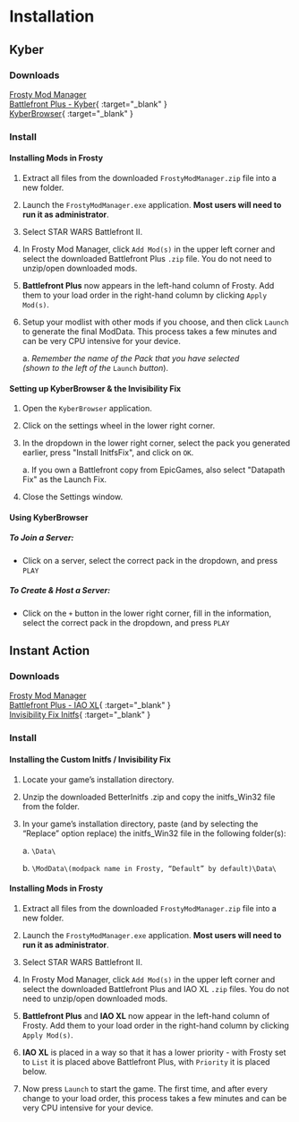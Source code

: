 # Installation

## Kyber

### Downloads

[Frosty Mod Manager](https://github.com/CadeEvs/FrostyToolsuite/releases/latest/download/FrostyModManager.zip)  
[Battlefront Plus - Kyber](https://www.nexusmods.com/starwarsbattlefront22017/mods/7592?tab=files){ :target="_blank" }  
[KyberBrowser](https://github.com/Dyvinia/KyberBrowser/releases/latest){ :target="_blank" }  


### Install

#### Installing Mods in Frosty

1. Extract all files from the downloaded `FrostyModManager.zip` file into a new folder.

2. Launch the `FrostyModManager.exe` application. **Most users will need to run it as administrator**.

3. Select STAR WARS Battlefront II.

4. In Frosty Mod Manager, click `Add Mod(s)` in the upper left corner and select the downloaded Battlefront Plus `.zip` file. You do not need to unzip/open downloaded mods.

5. **Battlefront Plus** now appears in the left-hand column of Frosty. Add them to your load order in the right-hand column by clicking `Apply Mod(s)`.

6. Setup your modlist with other mods if you choose, and then click `Launch` to generate the final ModData. This process takes a few minutes and can be very CPU intensive for your device.

    a. *Remember the name of the Pack that you have selected  
    (shown to the left of the* `Launch` *button*).

#### Setting up KyberBrowser & the Invisibility Fix

1. Open the `KyberBrowser` application.

2. Click on the settings wheel in the lower right corner.

3. In the dropdown in the lower right corner, select the pack you generated earlier, press "Install InitfsFix", and click on `OK`.

    a. If you own a Battlefront copy from EpicGames, also select "Datapath Fix" as the Launch Fix. 

4. Close the Settings window.


#### Using KyberBrowser

##### To Join a Server:

- Click on a server, select the correct pack in the dropdown, and press `PLAY`

##### To Create & Host a Server:

- Click on the `+` button in the lower right corner, fill in the information, select the correct pack in the dropdown, and press `PLAY`

## Instant Action

### Downloads

[Frosty Mod Manager](https://github.com/CadeEvs/FrostyToolsuite/releases/latest/download/FrostyModManager.zip)  
[Battlefront Plus - IAO XL](https://www.nexusmods.com/starwarsbattlefront22017/mods/7592?tab=files){ :target="_blank" }  
[Invisibility Fix Initfs](https://www.nexusmods.com/starwarsbattlefront22017/mods/9775){ :target="_blank" }

### Install

#### Installing the Custom Initfs / Invisibility Fix

1. Locate your game’s installation directory.

2. Unzip the downloaded BetterInitfs .zip and copy the initfs_Win32 file from the folder.

3. In your game’s installation directory, paste (and by selecting the “Replace” option replace) the initfs_Win32 file in the following folder(s):

    a. `\Data\`

    b. `\ModData\(modpack name in Frosty, “Default” by default)\Data\`

#### Installing Mods in Frosty

1. Extract all files from the downloaded `FrostyModManager.zip` file into a new folder.

2. Launch the `FrostyModManager.exe` application. **Most users will need to run it as administrator**.

3. Select STAR WARS Battlefront II.

4. In Frosty Mod Manager, click `Add Mod(s)` in the upper left corner and select the downloaded Battlefront Plus and IAO XL `.zip` files. You do not need to unzip/open downloaded mods.

5. **Battlefront Plus** and **IAO XL** now appear in the left-hand column of Frosty. Add them to your load order in the right-hand column by clicking `Apply Mod(s)`.

6. **IAO XL** is placed in a way so that it has a lower priority - with Frosty set to `List` it is placed above Battlefront Plus, with `Priority` it is placed below.

7. Now press `Launch` to start the game. The first time, and after every change to your load order, this process takes a few minutes and can be very CPU intensive for your device.
